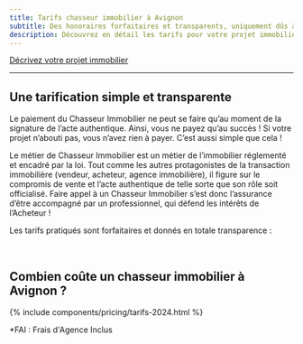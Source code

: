 ```yaml
---
title: Tarifs chasseur immobilier à Avignon
subtitle: Des honoraires forfaitaires et transparents, uniquement dûs à la signature de l’acte authentique,à partir de 2,5% FAI.
description: Découvrez en détail les tarifs pour votre projet immobilier ! Je suis à votre disposition pour vous guider vers une acquisition réussie, en toute simplicité.
---
```


<div class="buttons">
    <a href="/contact/" class="btn btn-primary">
        Décrivez votre projet immobilier
    </a>
</div>

--- 
## Une tarification simple et transparente

Le paiement du Chasseur Immobilier ne peut se faire qu’au moment de la signature de l’acte authentique. Ainsi, vous ne payez qu’au succès ! Si votre projet n’abouti pas, vous n’avez rien à payer. C’est aussi simple que cela !

Le métier de Chasseur Immobilier est un métier de l’immobilier réglementé et encadré par la loi. Tout comme les autres protagonistes de la transaction immobilière (vendeur, acheteur, agence immobilière), il figure sur le compromis de vente et l’acte authentique de telle sorte que son rôle soit officialisé. Faire appel à un Chasseur Immobilier s’est donc l’assurance d’être accompagné par un professionnel, qui défend les intérêts de l’Acheteur !

Les tarifs pratiqués sont forfaitaires et donnés en totale transparence :

&nbsp;  

## Combien coûte un chasseur immobilier à Avignon ?

{% include components/pricing/tarifs-2024.html %}

*FAI : Frais d'Agence Inclus
